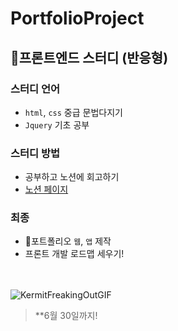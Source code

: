 # PortfolioProject

## 📢프론트엔드 스터디 (반응형)
### 스터디 언어
* `html`, `css` 중급 문법다지기
* `Jquery` 기초 공부

### 스터디 방법
* 공부하고 노션에 회고하기
* [노션 페이지](https://resolute-cent-2ac.notion.site/d55fce3b9d38423fb00d2e01cc6e44a7)

### 최종
* 🔔포트폴리오 `웹`, `앱` 제작
* 프론트 개발 로드맵 세우기!
<br><br><br>

![KermitFreakingOutGIF](https://user-images.githubusercontent.com/83990943/168477090-9a8c00a5-504c-4cdd-96fa-e9459216ab57.gif) 

> **6월 30일까지!

